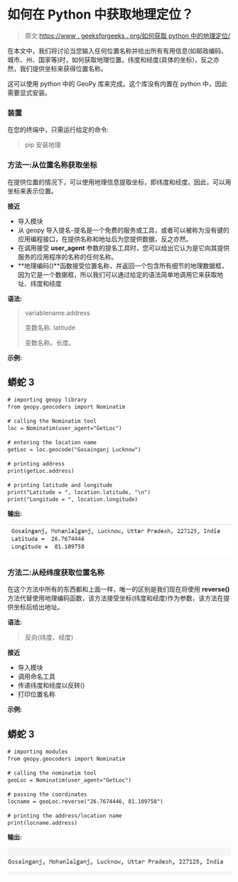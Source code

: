# 如何在 Python 中获取地理定位？

> 原文:[https://www . geeksforgeeks . org/如何获取 python 中的地理定位/](https://www.geeksforgeeks.org/how-to-get-geolocation-in-python/)

在本文中，我们将讨论当您输入任何位置名称并给出所有有用信息(如邮政编码、城市、州、国家等)时，如何获取地理位置。纬度和经度(具体的坐标)，反之亦然，我们提供坐标来获得位置名称。

这可以使用 python 中的 GeoPy 库来完成。这个库没有内置在 python 中，因此需要显式安装。

### 装置

在您的终端中，只需运行给定的命令:

> pip 安装地理

### **方法一:从位置名称**获取坐标

在提供位置的情况下，可以使用地理信息提取坐标，即纬度和经度。因此，可以用坐标来表示位置。

**接近**

*   导入模块
*   从 geopy 导入提名-提名是一个免费的服务或工具，或者可以被称为没有键的应用编程接口，在提供名称和地址后为您提供数据，反之亦然。
*   在调用接受 **user_agent** 参数的提名工具时，您可以给出它认为是它向其提供服务的应用程序的名称的任何名称。
*   **地理编码()**函数接受位置名称，并返回一个包含所有细节的地理数据框，因为它是一个数据框，所以我们可以通过给定的语法简单地调用它来获取地址、纬度和经度

**语法:**

> variablename.address
> 
> 变数名称. latitude
> 
> 变数名称。长度。

**示例:**

## 蟒蛇 3

```
# importing geopy library
from geopy.geocoders import Nominatim

# calling the Nominatim tool
loc = Nominatim(user_agent="GetLoc")

# entering the location name
getLoc = loc.geocode("Gosainganj Lucknow")

# printing address
print(getLoc.address)

# printing latitude and longitude
print("Latitude = ", location.latitude, "\n")
print("Longitude = ", location.longitude)
```

**输出:**

![](img/beee12ca31c362fe7c226b92a69bd962.png)

### **方法二:从经纬度**获取位置名称

在这个方法中所有的东西都和上面一样，唯一的区别是我们现在将使用 **reverse()** 方法代替使用地理编码函数，该方法接受坐标(纬度和经度)作为参数，该方法在提供坐标后给出地址。

**语法:**

> 反向(纬度、经度)

**接近**

*   导入模块
*   调用命名工具
*   传递纬度和经度以反转()
*   打印位置名称

**示例:**

## 蟒蛇 3

```
# importing modules
from geopy.geocoders import Nominatim

# calling the nominatim tool
geoLoc = Nominatim(user_agent="GetLoc")

# passing the coordinates
locname = geoLoc.reverse("26.7674446, 81.109758")

# printing the address/location name
print(locname.address)
```

**输出:**

![](img/435308b3fff133da3df63b8f7fc3fbdf.png)